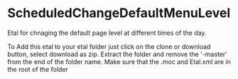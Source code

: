 # ScheduledChangeDefaultMenuLevel

Etal for chnaging the default page level at different times of the day.

To Add this etal to your etal folder just click on the clone or download button, select download as zip.
Extract the folder and remove the '-master' from the end of the folder name. 
Make sure that the .moc and Etal.xml are in the root of the folder
